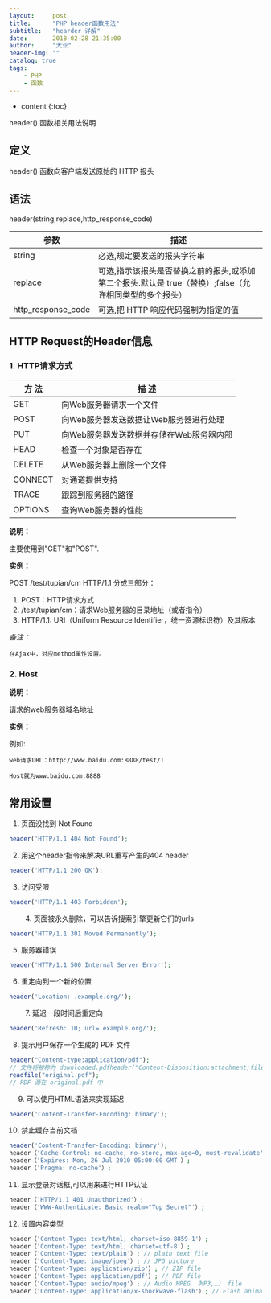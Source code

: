 ```yaml
---
layout:     post
title:      "PHP header函数用法"
subtitle:   "hearder 详解"
date:       2018-02-28 21:35:00
author:     "大业"
header-img: ""
catalog: true
tags:
    - PHP
    - 函数
---
```


* content
{:toc}

header() 函数相关用法说明





## 定义
header() 函数向客户端发送原始的 HTTP 报头

## 语法
header(string,replace,http_response_code)

|参数|描述|
|---|---|
|string|必选,规定要发送的报头字符串|
|replace|可选,指示该报头是否替换之前的报头,或添加第二个报头.默认是 true（替换）;false（允许相同类型的多个报头）|
|http_response_code|可选,把 HTTP 响应代码强制为指定的值|

## HTTP Request的Header信息
### 1. HTTP请求方式

|方 法|描 述|
|---|---|
|GET|向Web服务器请求一个文件|
|POST|向Web服务器发送数据让Web服务器进行处理|
|PUT|向Web服务器发送数据并存储在Web服务器内部|
|HEAD|检查一个对象是否存在|
|DELETE|从Web服务器上删除一个文件|
|CONNECT|对通道提供支持|
|TRACE|跟踪到服务器的路径|
|OPTIONS|查询Web服务器的性能|

**说明：**

主要使用到"GET"和"POST".

**实例：**

POST /test/tupian/cm HTTP/1.1
分成三部分：
1. POST：HTTP请求方式
2. /test/tupian/cm：请求Web服务器的目录地址（或者指令）
3. HTTP/1.1: URI（Uniform Resource Identifier，统一资源标识符）及其版本

*备注：*

    在Ajax中，对应method属性设置。


### 2. Host

**说明：**

请求的web服务器域名地址

**实例：**

例如:
```
web请求URL：http://www.baidu.com:8888/test/1

Host就为www.baidu.com:8888
```

## 常用设置
1. 页面没找到 Not Found
```php
header('HTTP/1.1 404 Not Found');
```

2. 用这个header指令来解决URL重写产生的404 header
```php
header('HTTP/1.1 200 OK');
```

3. 访问受限
```php
header('HTTP/1.1 403 Forbidden');
```
　　
4. 页面被永久删除，可以告诉搜索引擎更新它们的urls
```php
header('HTTP/1.1 301 Moved Permanently');
```

5. 服务器错误
```php
header('HTTP/1.1 500 Internal Server Error');
```

6. 重定向到一个新的位置
```php
header('Location: .example.org/');
```
　　
7. 延迟一段时间后重定向
```php
header('Refresh: 10; url=.example.org/');
```

8. 提示用户保存一个生成的 PDF 文件
```php
header("Content-type:application/pdf");
// 文件将被称为 downloaded.pdfheader("Content-Disposition:attachment;filename='downloaded.pdf'");
readfile("original.pdf");
// PDF 源在 original.pdf 中
```
　
9. 可以使用HTML语法来实现延迟
```php
header('Content-Transfer-Encoding: binary');
```

10. 禁止缓存当前文档
```php
header('Content-Transfer-Encoding: binary');
header（'Cache-Control: no-cache, no-store, max-age=0, must-revalidate'）;
header（'Expires: Mon, 26 Jul 2010 05:00:00 GMT'）;
header（'Pragma: no-cache'）;
```

11. 显示登录对话框,可以用来进行HTTP认证
```php
header（'HTTP/1.1 401 Unauthorized'）;
header（'WWW-Authenticate: Basic realm="Top Secret"'）;
```

12. 设置内容类型
```php
header（'Content-Type: text/html; charset=iso-8859-1'）;
header（'Content-Type: text/html; charset=utf-8'）;
header（'Content-Type: text/plain'）; // plain text file
header（'Content-Type: image/jpeg'）; // JPG picture
header（'Content-Type: application/zip'）; // ZIP file
header（'Content-Type: application/pdf'）; // PDF file
header（'Content-Type: audio/mpeg'）; // Audio MPEG （MP3,…） file
header（'Content-Type: application/x-shockwave-flash'）; // Flash animation
```
